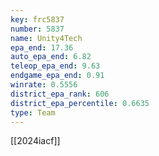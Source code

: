 ```yaml
---
key: frc5837
number: 5837
name: Unity4Tech
epa_end: 17.36
auto_epa_end: 6.82
teleop_epa_end: 9.63
endgame_epa_end: 0.91
winrate: 0.5556
district_epa_rank: 606
district_epa_percentile: 0.6635
type: Team
---
```

[[2024iacf]]
